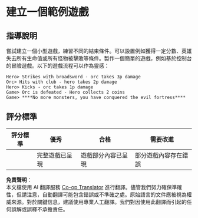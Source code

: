<!--
CO_OP_TRANSLATOR_METADATA:
{
  "original_hash": "24201cf428c7edba1ccec2a78a0dd8f8",
  "translation_date": "2025-08-25T22:37:58+00:00",
  "source_file": "6-space-game/6-end-condition/assignment.md",
  "language_code": "mo"
}
-->
# 建立一個範例遊戲

## 指導說明

嘗試建立一個小型遊戲，練習不同的結束條件。可以設置例如獲得一定分數、英雄失去所有生命值或所有怪物被擊敗等條件。製作一個簡單的遊戲，例如基於控制台的冒險遊戲。以下的遊戲流程可以作為靈感：

```
Hero> Strikes with broadsword - orc takes 3p damage
Orc> Hits with club - hero takes 2p damage
Hero> Kicks - orc takes 1p damage
Game> Orc is defeated - Hero collects 2 coins
Game> ****No more monsters, you have conquered the evil fortress****
```

## 評分標準

| 評分標準 | 優秀                     | 合格                        | 需要改進                   |
| -------- | ------------------------ | --------------------------- | -------------------------- |
|          | 完整遊戲已呈現           | 遊戲部分內容已呈現          | 部分遊戲內容存在錯誤       |

**免責聲明**：  
本文檔使用 AI 翻譯服務 [Co-op Translator](https://github.com/Azure/co-op-translator) 進行翻譯。儘管我們努力確保準確性，但請注意，自動翻譯可能包含錯誤或不準確之處。原始語言的文件應被視為權威來源。對於關鍵信息，建議使用專業人工翻譯。我們對因使用此翻譯而引起的任何誤解或誤釋不承擔責任。